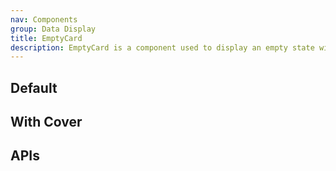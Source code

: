 ```yaml
---
nav: Components
group: Data Display
title: EmptyCard
description: EmptyCard is a component used to display an empty state with an optional cover image and description.
---
```


## Default

<code src="./demos/index.tsx" center></code>

## With Cover

<code src="./demos/WithCover.tsx" center></code>

## APIs

<API></API>
